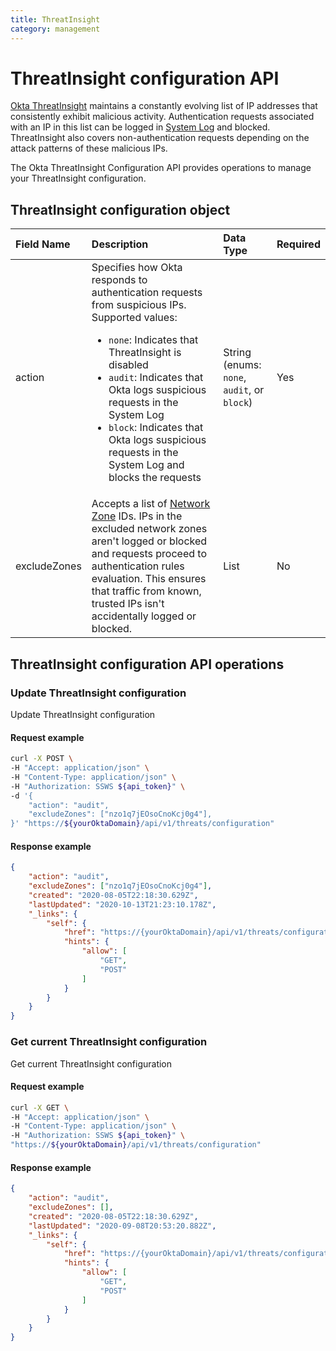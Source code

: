 ```yaml
---
title: ThreatInsight
category: management
---
```


# ThreatInsight configuration API

[Okta ThreatInsight](https://help.okta.com/okta_help.htm?id=ext_threatinsight) maintains a constantly evolving list of IP addresses that consistently exhibit malicious activity. Authentication requests associated with an IP in this list can be logged in [System Log](https://help.okta.com/okta_help.htm?id=ext_Reports_SysLog) and blocked. ThreatInsight also covers non-authentication requests depending on the attack patterns of these malicious IPs.

The Okta ThreatInsight Configuration API provides operations to manage your ThreatInsight configuration.

## ThreatInsight configuration object

| Field Name  | Description	| Data Type   | Required      |
| :---------- | :----------	| :---------- | :------------ |
| action         | Specifies how Okta responds to authentication requests from suspicious IPs. Supported values:<br><ul><li>`none`: Indicates that ThreatInsight is disabled</li><li>`audit`: Indicates that Okta logs suspicious requests in the System Log</li><li>`block`:  Indicates that Okta logs suspicious requests in the System Log and blocks the requests</li></ul> | String (enums: `none`, `audit`, or `block`) | Yes |
| excludeZones   | Accepts a list of [Network Zone](/docs/reference/api/zones/) IDs. IPs in the excluded network zones aren't logged or blocked and requests proceed to authentication rules evaluation. This ensures that traffic from known, trusted IPs isn't accidentally logged or blocked. | List | No |

## ThreatInsight configuration API operations

### Update ThreatInsight configuration

<ApiOperation method="post" url="/api/v1/threats/configuration" />

Update ThreatInsight configuration

#### Request example

```bash
curl -X POST \
-H "Accept: application/json" \
-H "Content-Type: application/json" \
-H "Authorization: SSWS ${api_token}" \
-d '{
    "action": "audit",
    "excludeZones": ["nzo1q7jEOsoCnoKcj0g4"],
}' "https://${yourOktaDomain}/api/v1/threats/configuration"
```

#### Response example

```json
{
    "action": "audit",
    "excludeZones": ["nzo1q7jEOsoCnoKcj0g4"],
    "created": "2020-08-05T22:18:30.629Z",
    "lastUpdated": "2020-10-13T21:23:10.178Z",
    "_links": {
        "self": {
            "href": "https://{yourOktaDomain}/api/v1/threats/configuration",
            "hints": {
                "allow": [
                    "GET",
                    "POST"
                ]
            }
        }
    }
}
```

### Get current ThreatInsight configuration

<ApiOperation method="get" url="/api/v1/threats/configuration" />

Get current ThreatInsight configuration

#### Request example

```bash
curl -X GET \
-H "Accept: application/json" \
-H "Content-Type: application/json" \
-H "Authorization: SSWS ${api_token}" \
"https://${yourOktaDomain}/api/v1/threats/configuration"
```

#### Response example

```json
{
    "action": "audit",
    "excludeZones": [],
    "created": "2020-08-05T22:18:30.629Z",
    "lastUpdated": "2020-09-08T20:53:20.882Z",
    "_links": {
        "self": {
            "href": "https://{yourOktaDomain}/api/v1/threats/configuration",
            "hints": {
                "allow": [
                    "GET",
                    "POST"
                ]
            }
        }
    }
}
```
